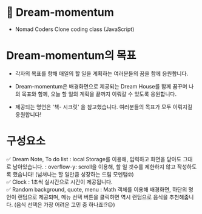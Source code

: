 # 🚀 Dream-momentum

- Nomad Coders Clone coding class (JavaScript)

# Dream-momentum의 목표

- 각자의 목표를 향해 매일의 할 일을 계획하는 여러분들의 꿈을 함께 응원합니다.

- Dream-momentum은 배경화면으로 제공되는 Dream House를 함께 꿈꾸며 나의 목표와 함께, 오늘 할 일의 계획을 끝까지 이뤄갈 수 있도록 응원합니다.

- 제공되는 명언은 '책- 시크릿' 을 참고했습니다. 여러분들의 목표가 모두 이뤄지길 응원합니다!

# 구성요소

✅ Dream Note, To do list
: local Storage를 이용해, 입력하고 화면을 닫아도 그대로 남아있습니다.
: overflow-y: scroll을 이용해, 할 일 갯수를 제한하지 않고 작성하도록 했습니다! (넘쳐나는 할 일만큼 성장하는 드림 모멘텀🤓) <br>
✅ Clock
: 1초씩 실시간으로 시간이 제공됩니다. </br>
✅ Random background, quote, menu
: Math 객체를 이용해 배경화면, 하단의 명언이 랜덤으로 제공되며, 메뉴 선택 버튼을 클릭하면 역시 랜덤으로 음식을 추천해줍니다. (음식 선택은 가장 어려운 고민 중 하나죠!?😉)
